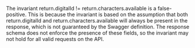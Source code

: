 The invariant return.digitalId != return.characters.available is a false-positive. This is because the invariant is based on the assumption that both return.digitalId and return.characters.available will always be present in the response, which is not guaranteed by the Swagger definition. The response schema does not enforce the presence of these fields, so the invariant may not hold for all valid requests on the API.
